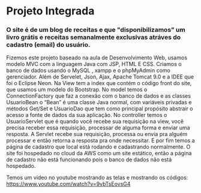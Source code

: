 # Projeto Integrada 

### O site é de um blog de receitas e que "disponibilizamos" um livro grátis e receitas semanalmente exclusivas atráves do cadastro (email) do usuário.

Fizemos este projeto baseado na aula de Desenvolvimento Web, usamos modelo MVC com a linguagem Java com JSP, HTML E CSS. Criamos o banco de dados usando o MySQL , xampp e o phpMyAdmin como gerenciador. Além de Servelet, Json, Ajax, Apache Tomcat 9.0 e a IDEE que foi o Eclipse Neon. 
Na View tem a index que contém o código front do site, que usamos um modelo do Bootstrap.
No model temos o ConnectionFactory que faz a conexão com o banco de dados e as classes UsuarioBean o “Bean” é uma classe Java normal, com variáveis privadas e métodos Get/Set e UsuarioDao que tem como principal propósito abstrair o acesso a fonte de dados da sua aplicação.
No controller temos o UsuarioServlet que é quando você recebe sua requisição na view, você precisa receber essa requisição, processar de alguma forma e enviar uma resposta. A Servlet recebe sua requisição, processa ou envia pra alguém processar e então retorna a resposta pra onde necessitar.
E por fim temos a página de cadastro que local está rodando e cadastrando normalmente.
O site foi hospedado no cloud da AWS como um site estático, então a página de cadastro não está funcionando pois o banco de dados não está hospedado.

Temos um vídeo no youtube mostrando as telas e mostrando os códigos: https://www.youtube.com/watch?v=9vbTsEovsG4



